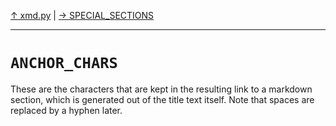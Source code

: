 [&#8593; xmd.py](xmd.md) | [&#8594; SPECIAL_SECTIONS](xmd--special_sections.md)
***

# `ANCHOR_CHARS`

These are the characters that are kept in the resulting link to a markdown section,
which is generated out of the title text itself.
Note that spaces are replaced by a hyphen later.


